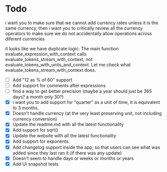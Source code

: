 # Todo 

i want you to make sure that we cannot add currency rates unless it is the same currency, then i want you to critically review all the currency operators to make sure we do not accidentally allow operations across diferent currencies

it looks like we have duplicate logic:  The main function evaluate_expression_with_context calls evaluate_tokens_stream_with_context,
  not evaluate_tokens_with_units_and_context. Let me check what evaluate_tokens_stream_with_context does.

- [ ] Add "12 as % of 60" support
- [ ] Add support for comments after expressions
- [ ] find a way to get better precision (maybe a year should just be 365 days? a month only 30?)
- [x] i want you to add support for "quarter" as a unit of time, it is equivalent to 3 months.
- [x] Doesn't handle currency (at the very least preserving unit, not including currency conversion)
- [x] Update the readme.md with all the latest functionality
- [x] Add support for sqrt()
- [x] Update the website with all the latest functionality
- [x] Add support for exponents
- [x] Add changelog support inside the app, so that users can see what was added since they last ran it (if there was any update)
- [x] Doesn't seem to handle days or weeks or months or years
- [x] Add UI snapshot tests
